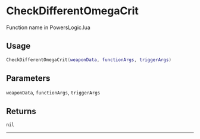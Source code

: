 # CheckDifferentOmegaCrit
Function name in PowersLogic.lua
## Usage
```lua
CheckDifferentOmegaCrit(weaponData, functionArgs, triggerArgs)
```
## Parameters
`weaponData`, `functionArgs`, `triggerArgs`
## Returns
`nil`

---